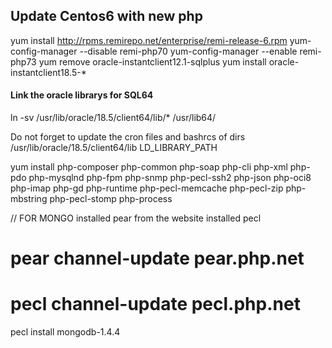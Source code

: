 ## Update Centos6 with new php

yum install http://rpms.remirepo.net/enterprise/remi-release-6.rpm
yum-config-manager --disable remi-php70
yum-config-manager --enable remi-php73
yum remove oracle-instantclient12.1-sqlplus
yum install oracle-instantclient18.5-*

#### Link the oracle librarys for SQL64
ln -sv /usr/lib/oracle/18.5/client64/lib/* /usr/lib64/

Do not forget to update the cron files and bashrcs of dirs
/usr/lib/oracle/18.5/client64/lib
LD_LIBRARY_PATH


yum install php-composer php-common php-soap php-cli php-xml php-pdo php-mysqlnd php-fpm php-snmp php-pecl-ssh2 php-json php-oci8 php-imap php-gd php-runtime php-pecl-memcache php-pecl-zip php-mbstring php-pecl-stomp php-process



// FOR MONGO
installed pear from the website
installed pecl

# pear channel-update pear.php.net
# pecl channel-update pecl.php.net

pecl install mongodb-1.4.4

